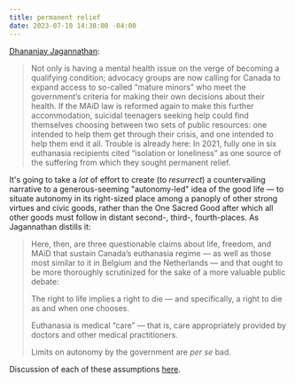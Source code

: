 ```yaml
---
title: permanent relief
date: 2023-07-10 14:38:00 -04:00
---
```


[Dhananjay Jagannathan](https://plus.thebulwark.com/p/what-canadas-euthanasia-advocates):

>Not only is having a mental health issue on the verge of becoming a qualifying condition; advocacy groups are now calling for Canada to expand access to so-called “mature minors” who meet the government’s criteria for making their own decisions about their health. If the MAiD law is reformed again to make this further accommodation, suicidal teenagers seeking help could find themselves choosing between two sets of public resources: one intended to help them get through their crisis, and one intended to help them end it all. Trouble is already here: In 2021, fully one in six euthanasia recipients cited “isolation or loneliness” as one source of the suffering from which they sought permanent relief.

It's going to take a *lot* of effort to create (to *resurrect*) a countervailing narrative to a generous-seeming "autonomy-led" idea of the good life — to situate autonomy in its right-sized place among a panoply of other strong virtues and civic goods, rather than the One Sacred Good after which all other goods must follow in distant second-, third-, fourth-places. As Jagannathan distills it:

>Here, then, are three questionable claims about life, freedom, and MAiD that sustain Canada’s euthanasia regime — as well as those most similar to it in Belgium and the Netherlands — and that ought to be more thoroughly scrutinized for the sake of a more valuable public debate:
>
>The right to life implies a right to die — and specifically, a right to die as and when one chooses.
>
>Euthanasia is medical “care” — that is, care appropriately provided by doctors and other medical practitioners.
>
>Limits on autonomy by the government are *per se* bad.

Discussion of each of these assumptions [here](https://plus.thebulwark.com/p/what-canadas-euthanasia-advocates).
